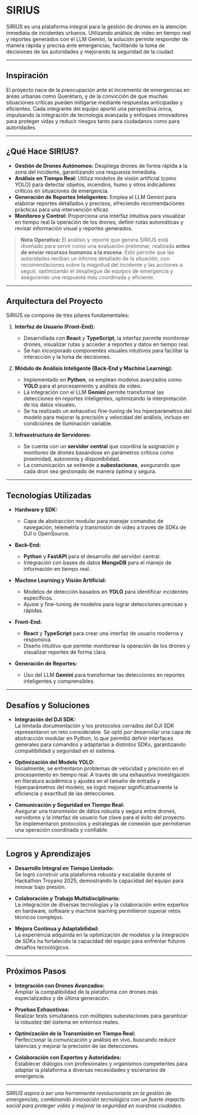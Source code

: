# SIRIUS

SIRIUS es una plataforma integral para la gestión de drones en la atención inmediata de incidentes urbanos. Utilizando análisis de video en tiempo real y reportes generados con el LLM Gemini, la solución permite responder de manera rápida y precisa ante emergencias, facilitando la toma de decisiones de las autoridades y mejorando la seguridad de la ciudad.

---

## Inspiración

El proyecto nace de la preocupación ante el incremento de emergencias en áreas urbanas como Querétaro, y de la convicción de que muchas situaciones críticas pueden mitigarse mediante respuestas anticipadas y eficientes. Cada integrante del equipo aportó una perspectiva única, impulsando la integración de tecnología avanzada y enfoques innovadores para proteger vidas y reducir riesgos tanto para ciudadanos como para autoridades.

---

## ¿Qué Hace SIRIUS?

- **Gestión de Drones Autónomos:** Despliega drones de forma rápida a la zona del incidente, garantizando una respuesta inmediata.
- **Análisis en Tiempo Real:** Utiliza modelos de visión artificial (como YOLO) para detectar objetos, incendios, humo y otros indicadores críticos en situaciones de emergencia.
- **Generación de Reportes Inteligentes:** Emplea el LLM Gemini para elaborar reportes detallados y precisos, ofreciendo recomendaciones prácticas para una intervención eficaz.
- **Monitoreo y Control:** Proporciona una interfaz intuitiva para visualizar en tiempo real la operación de los drones, definir rutas automáticas y revisar información visual y reportes generados.

> **Nota Operativa:** El análisis y reporte que genera SIRIUS está diseñado para servir como una evaluación preliminar, realizada **antes de enviar recursos humanos a la escena**. Esto permite que las autoridades reciban un informe detallado de la situación, con recomendaciones sobre la magnitud del incidente y las acciones a seguir, optimizando el despliegue de equipos de emergencia y asegurando una respuesta más coordinada y eficiente.

---

## Arquitectura del Proyecto

SIRIUS se compone de tres pilares fundamentales:

1. **Interfaz de Usuario (Front-End):**
   - Desarrollada con **React** y **TypeScript**, la interfaz permite monitorear drones, visualizar rutas y acceder a reportes y datos en tiempo real.
   - Se han incorporado componentes visuales intuitivos para facilitar la interacción y la toma de decisiones.

2. **Módulo de Análisis Inteligente (Back-End y Machine Learning):**
   - Implementado en **Python**, se emplean modelos avanzados como **YOLO** para el procesamiento y análisis de video.
   - La integración con el LLM **Gemini** permite transformar las detecciones en reportes inteligentes, optimizando la interpretación de los datos visuales.
   - Se ha realizado un exhaustivo fine-tuning de los hiperparámetros del modelo para mejorar la precisión y velocidad del análisis, incluso en condiciones de iluminación variable.

3. **Infraestructura de Servidores:**
   - Se cuenta con un **servidor central** que coordina la asignación y monitoreo de drones basándose en parámetros críticos como proximidad, autonomía y disponibilidad.
   - La comunicación se extiende a **subestaciones**, asegurando que cada dron sea gestionado de manera óptima y segura.

---

## Tecnologías Utilizadas

- **Hardware y SDK:**
  - Capa de abstracción modular para manejar comandos de navegación, telemetría y transmisión de video a través de SDKs de DJI o OpenSource.

- **Back-End:**
  - **Python** y **FastAPI** para el desarrollo del servidor central.
  - Integración con bases de datos **MongoDB** para el manejo de información en tiempo real.

- **Machine Learning y Visión Artificial:**
  - Modelos de detección basados en **YOLO** para identificar incidentes específicos.
  - Ajuste y fine-tuning de modelos para lograr detecciones precisas y rápidas.

- **Front-End:**
  - **React** y **TypeScript** para crear una interfaz de usuario moderna y responsiva.
  - Diseño intuitivo que permite monitorear la operación de los drones y visualizar reportes de forma clara.

- **Generación de Reportes:**
  - Uso del LLM **Gemini** para transformar las detecciones en reportes inteligentes y comprensibles.

---

## Desafíos y Soluciones

- **Integración del DJI SDK:**  
  La limitada documentación y los protocolos cerrados del DJI SDK representaron un reto considerable. Se optó por desarrollar una capa de abstracción modular en Python, lo que permitió definir interfaces generales para comandos y adaptarlas a distintos SDKs, garantizando compatibilidad y seguridad en el sistema.

- **Optimización del Modelo YOLO:**  
  Inicialmente, se enfrentaron problemas de velocidad y precisión en el procesamiento en tiempo real. A través de una exhaustiva investigación en literatura académica y ajustes en el tamaño de entrada y hiperparámetros del modelo, se logró mejorar significativamente la eficiencia y exactitud de las detecciones.

- **Comunicación y Seguridad en Tiempo Real:**  
  Asegurar una transmisión de datos robusta y segura entre drones, servidores y la interfaz de usuario fue clave para el éxito del proyecto. Se implementaron protocolos y estrategias de conexión que permitieron una operación coordinada y confiable.

---

## Logros y Aprendizajes

- **Desarrollo Integral en Tiempo Limitado:**  
  Se logró construir una plataforma robusta y escalable durante el Hackathon Troyano 2025, demostrando la capacidad del equipo para innovar bajo presión.

- **Colaboración y Trabajo Multidisciplinario:**  
  La integración de diversas tecnologías y la colaboración entre expertos en hardware, software y machine learning permitieron superar retos técnicos complejos.

- **Mejora Continua y Adaptabilidad:**  
  La experiencia adquirida en la optimización de modelos y la integración de SDKs ha fortalecido la capacidad del equipo para enfrentar futuros desafíos tecnológicos.

---

## Próximos Pasos

- **Integración con Drones Avanzados:**  
  Ampliar la compatibilidad de la plataforma con drones más especializados y de última generación.

- **Pruebas Exhaustivas:**  
  Realizar tests simultáneos con múltiples subestaciones para garantizar la robustez del sistema en entornos reales.

- **Optimización de la Transmisión en Tiempo Real:**  
  Perfeccionar la comunicación y análisis en vivo, buscando reducir latencias y mejorar la precisión de las detecciones.

- **Colaboración con Expertos y Autoridades:**  
  Establecer diálogos con profesionales y organismos competentes para adaptar la plataforma a diversas necesidades y escenarios de emergencia.

---

*SIRIUS aspira a ser una herramienta revolucionaria en la gestión de emergencias, combinando innovación tecnológica con un fuerte impacto social para proteger vidas y mejorar la seguridad en nuestras ciudades.*
